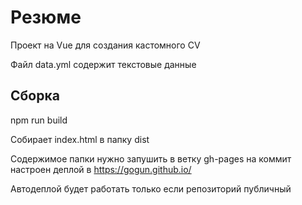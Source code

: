 # Резюме 

Проект на Vue для создания кастомного CV

Файл data.yml содержит текстовые данные

## Сборка

npm run build

Собирает index.html в папку dist

Содержимое папки нужно запушить в ветку gh-pages на коммит настроен деплой в https://gogun.github.io/

Автодеплой будет работать только если репозиторий публичный